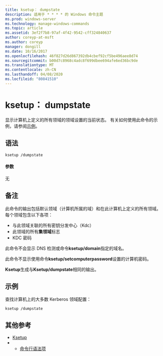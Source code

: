 ```yaml
---
title: ksetup： dumpstate
description: 适用于 * * * * 的 Windows 命令主题
ms.prod: windows-server
ms.technology: manage-windows-commands
ms.topic: article
ms.assetid: 3ef2f7b8-97af-4f42-9542-cff324840637
author: coreyp-at-msft
ms.author: coreyp
manager: dongill
ms.date: 10/16/2017
ms.openlocfilehash: 46f827d26d867392db4cbef92cf5be496aee8d74
ms.sourcegitcommit: b00d7c8968c4adc8f699dbee694afe6ed36bc9de
ms.translationtype: MT
ms.contentlocale: zh-CN
ms.lasthandoff: 04/08/2020
ms.locfileid: "80841510"
---
```

# <a name="ksetupdumpstate"></a>ksetup： dumpstate



显示计算机上定义的所有领域的领域设置的当前状态。 有关如何使用此命令的示例，请参阅[示例](#BKMK_Examples)。

## <a name="syntax"></a>语法

```
ksetup /dumpstate
```

#### <a name="parameters"></a>参数

无

## <a name="remarks"></a>备注

此命令的输出包括默认领域（计算机所属的域）和在此计算机上定义的所有领域。 每个领域包含以下各项：
-   与此领域关联的所有密钥分发中心（Kdc）
-   此领域的所有**集领域**标志
-   KDC 密码

此命令不会显示 DNS 检测或命令**ksetup/domain**指定的域名。

此命令不显示使用命令**ksetup/setcomputerpassword**设置的计算机密码。

**Ksetup**生成与**Ksetup/dumpstate**相同的输出。

## <a name="examples"></a><a name=BKMK_Examples></a>示例

查找计算机上的大多数 Kerberos 领域配置：
```
ksetup /dumpstate
```

## <a name="additional-references"></a>其他参考

-   [Ksetup](ksetup.md)
-   - [命令行语法项](command-line-syntax-key.md)